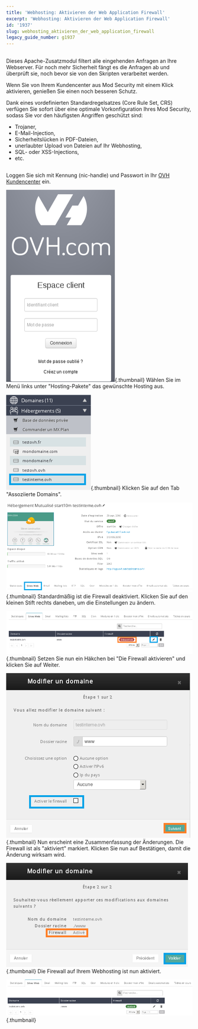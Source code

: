 ```yaml
---
title: 'Webhosting: Aktivieren der Web Application Firewall'
excerpt: 'Webhosting: Aktivieren der Web Application Firewall'
id: '1937'
slug: webhosting_aktivieren_der_web_application_firewall
legacy_guide_number: g1937
---
```



## 
Dieses Apache-Zusatzmodul filtert alle eingehenden Anfragen an Ihre Webserver. Für noch mehr Sicherheit fängt es die Anfragen ab und überprüft sie, noch bevor sie von den Skripten verarbeitet werden.

Wenn Sie von Ihrem Kundencenter aus Mod Security mit einem Klick aktivieren, genießen Sie einen noch besseren Schutz.

Dank eines vordefinierten Standardregelsatzes (Core Rule Set, CRS) verfügen Sie sofort über eine optimale Vorkonfiguration Ihres Mod Security, sodass Sie vor den häufigsten Angriffen geschützt sind:


- Trojaner,
- E-Mail-Injection,
- Sicherheitslücken in PDF-Dateien,
- unerlaubter Upload von Dateien auf Ihr Webhosting,
- SQL- oder XSS-Injections,
- etc.




## 
Loggen Sie sich mit Kennung (nic-handle) und Passwort in Ihr [OVH Kundencenter](https://www.ovh.com/manager/web) ein.

![](images/img_3005.jpg){.thumbnail}
Wählen Sie im Menü links unter "Hosting-Pakete" das gewünschte Hosting aus.

![](images/img_3006.jpg){.thumbnail}
Klicken Sie auf den Tab "Assoziierte Domains".

![](images/img_3007.jpg){.thumbnail}
Standardmäßig ist die Firewall deaktiviert. Klicken Sie auf den kleinen Stift rechts daneben, um die Einstellungen zu ändern.

![](images/img_3008.jpg){.thumbnail}
Setzen Sie nun ein Häkchen bei "Die Firewall aktivieren" und klicken Sie auf Weiter.

![](images/img_3010.jpg){.thumbnail}
Nun erscheint eine Zusammenfassung der Änderungen. Die Firewall ist als "aktiviert" markiert. Klicken Sie nun auf Bestätigen, damit die Änderung wirksam wird.

![](images/img_3011.jpg){.thumbnail}
Die Firewall auf Ihrem Webhosting ist nun aktiviert.

![](images/img_3012.jpg){.thumbnail}

